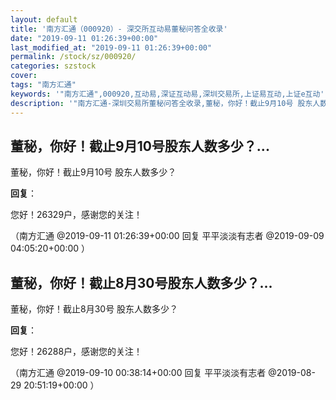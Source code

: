 ```yaml
---
layout: default
title: '南方汇通（000920）- 深交所互动易董秘问答全收录'
date: "2019-09-11 01:26:39+00:00"
last_modified_at: "2019-09-11 01:26:39+00:00"
permalink: /stock/sz/000920/
categories: szstock
cover: 
tags: "南方汇通"
keywords: '"南方汇通",000920,互动易,深证互动易,深圳交易所,上证易互动,上证e互动'
description: '"南方汇通-深圳交易所董秘问答全收录,董秘，你好！截止9月10号 股东人数多少？"'
---
```


## 董秘，你好！截止9月10号股东人数多少？...

董秘，你好！截止9月10号 股东人数多少？

**回复**：

您好！26329户，感谢您的关注！ 

（南方汇通  @2019-09-11 01:26:39+00:00 回复 平平淡淡有志者  @2019-09-09 04:05:20+00:00 ）

## 董秘，你好！截止8月30号股东人数多少？...

董秘，你好！截止8月30号 股东人数多少？

**回复**：

您好！26288户，感谢您的关注！ 

（南方汇通  @2019-09-10 00:38:14+00:00 回复 平平淡淡有志者  @2019-08-29 20:51:19+00:00 ）

